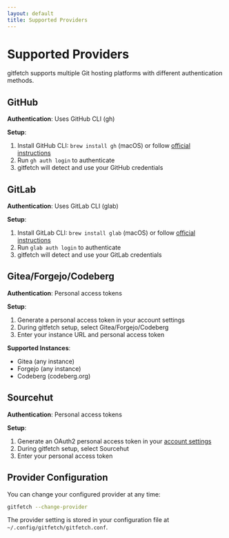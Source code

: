```yaml
---
layout: default
title: Supported Providers
---
```


# Supported Providers

gitfetch supports multiple Git hosting platforms with different authentication methods.

## GitHub

**Authentication**: Uses GitHub CLI (gh)

**Setup**:

1. Install GitHub CLI: `brew install gh` (macOS) or follow [official instructions](https://cli.github.com/)
2. Run `gh auth login` to authenticate
3. gitfetch will detect and use your GitHub credentials

## GitLab

**Authentication**: Uses GitLab CLI (glab)

**Setup**:

1. Install GitLab CLI: `brew install glab` (macOS) or follow [official instructions](https://gitlab.com/gitlab-org/cli)
2. Run `glab auth login` to authenticate
3. gitfetch will detect and use your GitLab credentials

## Gitea/Forgejo/Codeberg

**Authentication**: Personal access tokens

**Setup**:

1. Generate a personal access token in your account settings
2. During gitfetch setup, select Gitea/Forgejo/Codeberg
3. Enter your instance URL and personal access token

**Supported Instances**:

- Gitea (any instance)
- Forgejo (any instance)
- Codeberg (codeberg.org)

## Sourcehut

**Authentication**: Personal access tokens

**Setup**:

1. Generate an OAuth2 personal access token in your [account settings](https://meta.sr.ht/oauth2)
2. During gitfetch setup, select Sourcehut
3. Enter your personal access token

## Provider Configuration

You can change your configured provider at any time:

```bash
gitfetch --change-provider
```

The provider setting is stored in your configuration file at `~/.config/gitfetch/gitfetch.conf`.
